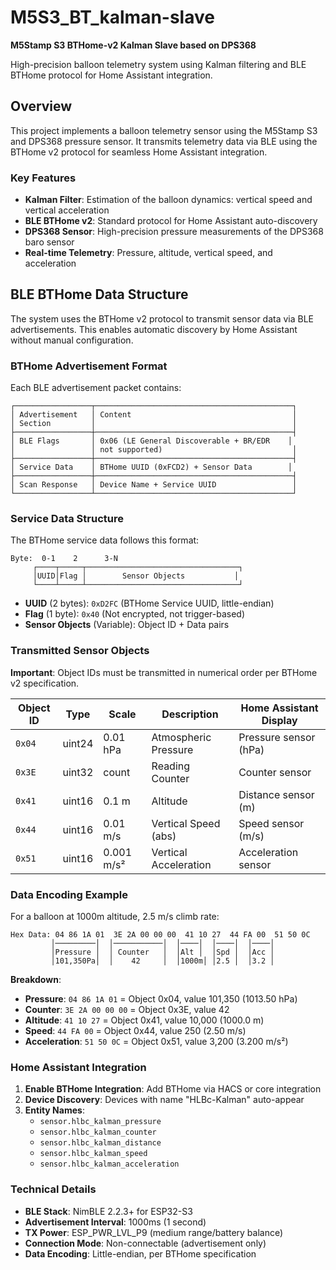 # M5S3_BT_kalman-slave

**M5Stamp S3 BTHome-v2 Kalman Slave based on DPS368**

High-precision balloon telemetry system using Kalman filtering and BLE BTHome protocol for Home Assistant integration.

## Overview

This project implements a balloon telemetry sensor using the M5Stamp S3 and DPS368 pressure sensor. It transmits telemetry data via BLE using the BTHome v2 protocol for seamless Home Assistant integration.

### Key Features
- **Kalman Filter**: Estimation of the balloon dynamics: vertical speed and vertical acceleration 
- **BLE BTHome v2**: Standard protocol for Home Assistant auto-discovery
- **DPS368 Sensor**: High-precision pressure measurements of the DPS368 baro sensor
- **Real-time Telemetry**: Pressure, altitude, vertical speed, and acceleration

## BLE BTHome Data Structure

The system uses the BTHome v2 protocol to transmit sensor data via BLE advertisements. This enables automatic discovery by Home Assistant without manual configuration.

### BTHome Advertisement Format

Each BLE advertisement packet contains:

```
┌─────────────────┬────────────────────────────────────────────┐
│ Advertisement   │ Content                                    │
│ Section         │                                            │
├─────────────────┼────────────────────────────────────────────┤
│ BLE Flags       │ 0x06 (LE General Discoverable + BR/EDR    │
│                 │ not supported)                             │
├─────────────────┼────────────────────────────────────────────┤
│ Service Data    │ BTHome UUID (0xFCD2) + Sensor Data        │
├─────────────────┼────────────────────────────────────────────┤
│ Scan Response   │ Device Name + Service UUID                 │
└─────────────────┴────────────────────────────────────────────┘
```

### Service Data Structure

The BTHome service data follows this format:

```
Byte:  0-1    2      3-N
     ┌────┬─────┬──────────────────────────────────┐
     │UUID│Flag │        Sensor Objects           │
     └────┴─────┴──────────────────────────────────┘
```

- **UUID** (2 bytes): `0xD2FC` (BTHome Service UUID, little-endian)
- **Flag** (1 byte): `0x40` (Not encrypted, not trigger-based)
- **Sensor Objects** (Variable): Object ID + Data pairs

### Transmitted Sensor Objects

**Important**: Object IDs must be transmitted in numerical order per BTHome v2 specification.

| Object ID | Type    | Scale      | Description              | Home Assistant Display |
|-----------|---------|------------|--------------------------|------------------------|
| `0x04`    | uint24  | 0.01 hPa   | Atmospheric Pressure     | Pressure sensor (hPa)  |
| `0x3E`    | uint32  | count      | Reading Counter          | Counter sensor         |
| `0x41`    | uint16  | 0.1 m      | Altitude                 | Distance sensor (m)    |
| `0x44`    | uint16  | 0.01 m/s   | Vertical Speed (abs)     | Speed sensor (m/s)     |
| `0x51`    | uint16  | 0.001 m/s² | Vertical Acceleration    | Acceleration sensor    |

### Data Encoding Example

For a balloon at 1000m altitude, 2.5 m/s climb rate:

```
Hex Data: 04 86 1A 01  3E 2A 00 00 00  41 10 27  44 FA 00  51 50 0C
         │─────────│  │───────────│  │────│  │────│  │────│
         │Pressure │  │ Counter   │  │Alt │  │Spd │  │Acc │
         │101,350Pa│  │    42     │  │1000m│ │2.5 │  │3.2 │
```

**Breakdown**:
- **Pressure**: `04 86 1A 01` = Object 0x04, value 101,350 (1013.50 hPa)
- **Counter**: `3E 2A 00 00 00` = Object 0x3E, value 42
- **Altitude**: `41 10 27` = Object 0x41, value 10,000 (1000.0 m)
- **Speed**: `44 FA 00` = Object 0x44, value 250 (2.50 m/s)
- **Acceleration**: `51 50 0C` = Object 0x51, value 3,200 (3.200 m/s²)

### Home Assistant Integration

1. **Enable BTHome Integration**: Add BTHome via HACS or core integration
2. **Device Discovery**: Devices with name "HLBc-Kalman" auto-appear
3. **Entity Names**: 
   - `sensor.hlbc_kalman_pressure`
   - `sensor.hlbc_kalman_counter`
   - `sensor.hlbc_kalman_distance`
   - `sensor.hlbc_kalman_speed`
   - `sensor.hlbc_kalman_acceleration`

### Technical Details

- **BLE Stack**: NimBLE 2.2.3+ for ESP32-S3
- **Advertisement Interval**: 1000ms (1 second)
- **TX Power**: ESP_PWR_LVL_P9 (medium range/battery balance)
- **Connection Mode**: Non-connectable (advertisement only)
- **Data Encoding**: Little-endian, per BTHome specification
